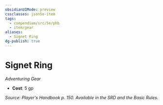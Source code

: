 ```yaml
---
obsidianUIMode: preview
cssclasses: json5e-item
tags:
  - compendium/src/5e/phb
  - item/gear
aliases:
  - Signet Ring
dg-publish: true
---
```

# Signet Ring
*Adventuring Gear*  

- **Cost**: 5 gp

*Source: Player's Handbook p. 150. Available in the SRD and the Basic Rules.*